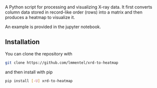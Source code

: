 
A Python script for processing and visualizing X-ray data. It first converts
column data stored in record-like order (rows) into a matrix and then produces
a heatmap to visualize it.

An example is provided in the jupyter notebook.

## Installation

You can clone the repository with

```bash
git clone https://github.com/lmmentel/xrd-to-heatmap
```

and then install with pip

```bash
pip install [-U] xrd-to-heatmap
```


